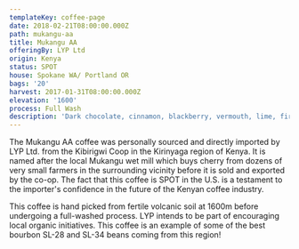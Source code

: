 ```yaml
---
templateKey: coffee-page
date: 2018-02-21T08:00:00.000Z
path: mukangu-aa
title: Mukangu AA
offeringBy: LYP Ltd
origin: Kenya
status: SPOT
house: Spokane WA/ Portland OR
bags: '20'
harvest: 2017-01-31T08:00:00.000Z
elevation: '1600'
process: Full Wash
description: 'Dark chocolate, cinnamon, blackberry, vermouth, lime, firm body.'
---
```

The Mukangu AA coffee was personally sourced and directly imported by LYP Ltd. from the Kibirigwi Coop in the Kirinyaga region of Kenya. It is named after the local Mukangu wet mill which buys cherry from dozens of very small farmers in the surrounding vicinity before it is sold and exported by the co-op. The fact that this coffee is SPOT in the U.S. is a testament to the importer's confidence in the future of the Kenyan coffee industry.

This coffee is hand picked from fertile volcanic soil at 1600m before undergoing a full-washed process. LYP intends to be part of encouraging local organic initiatives. This coffee is an example of some of the best bourbon SL-28 and SL-34 beans coming from this region!
